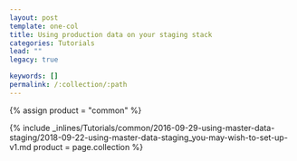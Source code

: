 ```yaml
---
layout: post
template: one-col
title: Using production data on your staging stack
categories: Tutorials
lead: ""
legacy: true

keywords: []
permalink: /:collection/:path
---
```



{% assign product = "common" %}

{% include _inlines/Tutorials/common/2016-09-29-using-master-data-staging/2018-09-22-using-master-data-staging_you-may-wish-to-set-up-v1.md  product = page.collection %}
